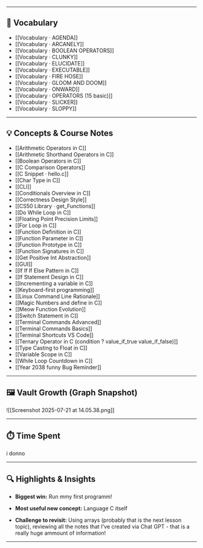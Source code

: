 
---

## 📖 Vocabulary

- [[Vocabulary · AGENDA]]
- [[Vocabulary · ARCANELY]]
- [[Vocabulary · BOOLEAN OPERATORS]]
- [[Vocabulary · CLUNKY]]
- [[Vocabulary · ELUCIDATE]]
- [[Vocabulary · EXECUTABLE]]
- [[Vocabulary · FIRE HOSE]]
- [[Vocabulary · GLOOM AND DOOM]]
- [[Vocabulary · ONWARD]]
- [[Vocabulary · OPERATORS (15 basic)]]
- [[Vocabulary · SLICKER]]
- [[Vocabulary · SLOPPY]]

---

## 💡 Concepts & Course Notes

- [[Arithmetic Operators in C]]
- [[Arithmetic Shorthand Operators in C]]
- [[Boolean Operators in C]]
- [[C Comparison Operators]]
- [[C Snippet · hello.c]]
- [[Char Type in C]]
- [[CLI]]
- [[Conditionals Overview in C]]
- [[Correctness Design Style]]
- [[CS50 Library · get_Functions]]
- [[Do While Loop in C]]
- [[Floating Point Precision Limits]]
- [[For Loop in C]]
- [[Function Definition in C]]
- [[Function Parameter in C]]
- [[Function Prototype in C]]
- [[Function Signatures in C]]
- [[Get Positive Int Abstraction]]
- [[GUI]]
- [[If If If Else Pattern in C]]
- [[If Statement Design in C]]
- [[Incrementing a variable in C]]
- [[Keyboard-first programming]]
- [[Linux Command Line Rationale]]
- [[Magic Numbers and define in C]]
- [[Meow Function Evolution]]
- [[Switch Statement in C]]
- [[Terminal Commands Advanced]]
- [[Terminal Commands Basics]]
- [[Terminal Shortcuts VS Code]]
- [[Ternary Operator in C (condition ? value_if_true  value_if_false)]]
- [[Type Casting to Float in C]]
- [[Variable Scope in C]]
- [[While Loop Countdown in C]]
- [[Year 2038 funny Bug Reminder]]

---
## 🖼️ Vault Growth (Graph Snapshot)

![[Screenshot 2025-07-21 at 14.05.38.png]]


---

## ⏱️ Time Spent 

i donno 

---

## 🔍 Highlights & Insights

- **Biggest win:** Run mmy first programm! 
    
- **Most useful new concept:** Language C itself
    
- **Challenge to revisit:** Using arrays (probably that is the next lesson topic), reviewing all the notes that I've created via Chat GPT - that is a really huge ammount of information!
    

---